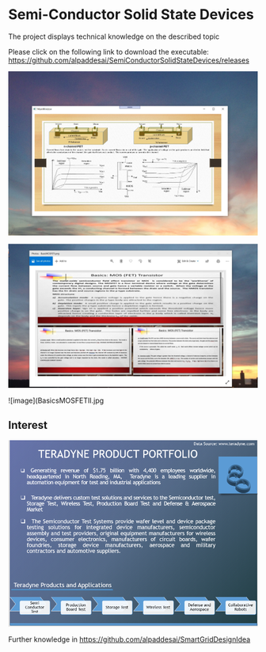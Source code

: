 # Semi-Conductor Solid State Devices

The project displays technical knowledge on the described topic

Please click on the following link to download the executable: https://github.com/alpaddesai/SemiConductorSolidStateDevices/releases

![image](FundamentalsSemiConductorDevices.png)

![image](BasicsMOSFETI.jpg)

![image](BasicsMOSFETII.jpg

## Interest 
![image](image5.png)


Further knowledge in https://github.com/alpaddesai/SmartGridDesignIdea
